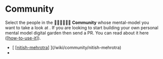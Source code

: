 # Community

Select the people in the 👩🏽‍💻👨🏼‍💻 **Community** whose mental-model you want to take a look at . If you are
looking to start building your own personal mental model digital garden then
send a PR. You can read about it here ([[how-to-use-it]]).

- [ [[nitish-mehrotra]] ](/wiki/community/nitish-mehrotra)
-

[//begin]: # "Autogenerated link references for markdown compatibility"
[how-to-use-it]: ../how-to-use-it "How to Use Developers' Brain"
[nitish-mehrotra]: community/nitish-mehrotra "Workflows"
[//end]: # "Autogenerated link references"
